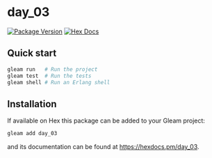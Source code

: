 # day_03

[![Package Version](https://img.shields.io/hexpm/v/day_03)](https://hex.pm/packages/day_03)
[![Hex Docs](https://img.shields.io/badge/hex-docs-ffaff3)](https://hexdocs.pm/day_03/)

## Quick start

```sh
gleam run   # Run the project
gleam test  # Run the tests
gleam shell # Run an Erlang shell
```

## Installation

If available on Hex this package can be added to your Gleam project:

```sh
gleam add day_03
```

and its documentation can be found at <https://hexdocs.pm/day_03>.
